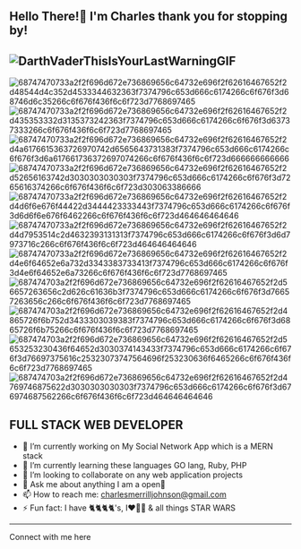 



Hello There!👋 I'm Charles thank you for stopping by!
---



![DarthVaderThisIsYourLastWarningGIF](https://user-images.githubusercontent.com/99358950/179263483-6bc42578-78ae-45d5-bcb4-610556507664.gif)
---
![68747470733a2f2f696d672e736869656c64732e696f2f62616467652f2d48544d4c352d4533344632363f7374796c653d666c6174266c6f676f3d68746d6c35266c6f676f436f6c6f723d7768697465](https://user-images.githubusercontent.com/99358950/179270928-a71541db-09c6-4686-8a42-b843b2fed6e1.svg)
![68747470733a2f2f696d672e736869656c64732e696f2f62616467652f2d435353332d3135373242363f7374796c653d666c6174266c6f676f3d63737333266c6f676f436f6c6f723d7768697465](https://user-images.githubusercontent.com/99358950/179270931-d2d56114-7847-4506-9244-30717a58987b.svg)
![68747470733a2f2f696d672e736869656c64732e696f2f62616467652f2d4a6176615363726970742d6565643731383f7374796c653d666c6174266c6f676f3d6a617661736372697074266c6f676f436f6c6f723d666666666666](https://user-images.githubusercontent.com/99358950/179270932-a82b1160-5644-40a8-a3ec-a0adbeac2ade.svg)
![68747470733a2f2f696d672e736869656c64732e696f2f62616467652f2d52656163742d3030303030303f7374796c653d666c6174266c6f676f3d7265616374266c6f676f436f6c6f723d303063386666](https://user-images.githubusercontent.com/99358950/179270935-5b01aafb-1708-4575-950a-27521ae6f17d.svg)
![68747470733a2f2f696d672e736869656c64732e696f2f62616467652f2d4d6f6e676f44422d3444423333443f7374796c653d666c6174266c6f676f3d6d6f6e676f6462266c6f676f436f6c6f723d464646464646](https://user-images.githubusercontent.com/99358950/179270936-f274d4e6-c63b-42ca-a6d0-6ed6b1212268.svg)
![68747470733a2f2f696d672e736869656c64732e696f2f62616467652f2d4d7953514c2d4632393131313f7374796c653d666c6174266c6f676f3d6d7973716c266c6f676f436f6c6f723d464646464646](https://user-images.githubusercontent.com/99358950/179270937-79bab450-584b-48d5-9d86-830fc78236a1.svg)
![68747470733a2f2f696d672e736869656c64732e696f2f62616467652f2d4e6f64652e6a732d3343383733413f7374796c653d666c6174266c6f676f3d4e6f64652e6a73266c6f676f436f6c6f723d7768697465](https://user-images.githubusercontent.com/99358950/179270940-62510160-25a8-41e0-93ec-748fdac6b8a8.svg)
![687474703a2f2f696d672e736869656c64732e696f2f62616467652f2d56657263656c2d626c61636b3f7374796c653d666c6174266c6f676f3d76657263656c266c6f676f436f6c6f723d7768697465](https://user-images.githubusercontent.com/99358950/179270941-ba1fd5eb-9015-44cd-8704-810ff4e6d68a.svg)
![687474703a2f2f696d672e736869656c64732e696f2f62616467652f2d4865726f6b752d3433303039383f7374796c653d666c6174266c6f676f3d6865726f6b75266c6f676f436f6c6f723d7768697465](https://user-images.githubusercontent.com/99358950/179270942-d3f9eee5-e525-4dd9-acb5-f065fb7f26b1.svg)
![687474703a2f2f696d672e736869656c64732e696f2f62616467652f2d5653253230436f64652d3030374143433f7374796c653d666c6174266c6f676f3d76697375616c25323073747564696f253230636f6465266c6f676f436f6c6f723d7768697465](https://user-images.githubusercontent.com/99358950/179270944-814bb3e0-1888-4f3d-899c-0d92e15a7404.svg)
![687474703a2f2f696d672e736869656c64732e696f2f62616467652f2d4769746875622d3030303030303f7374796c653d666c6174266c6f676f3d676974687562266c6f676f436f6c6f723d464646464646](https://user-images.githubusercontent.com/99358950/179270947-7c8f9359-e2dc-4282-b495-1dc16ceb1cb3.svg) 

<h2> FULL STACK WEB DEVELOPER </h2>

- 🔭 I’m currently working on My Social Network App which is a MERN stack
- 🌱 I’m currently learning these languages GO lang, Ruby, PHP
- 👯 I’m looking to collaborate on any web application projects
- 💬 Ask me about anything I am a open📘
- 📫 How to reach me: charlesmerrilljohnson@gmail.com
- ⚡ Fun fact: I have 🐈🐈🐈🐈's, I❤️🚵‍♂️ & all things STAR WARS
---
Connect with me here





<!--
**Charles-Merrill-Johnson/Charles-Merrill-Johnson** is a ✨ _special_ ✨ repository because its `README.md` (this file) appears on your GitHub profile.-->
